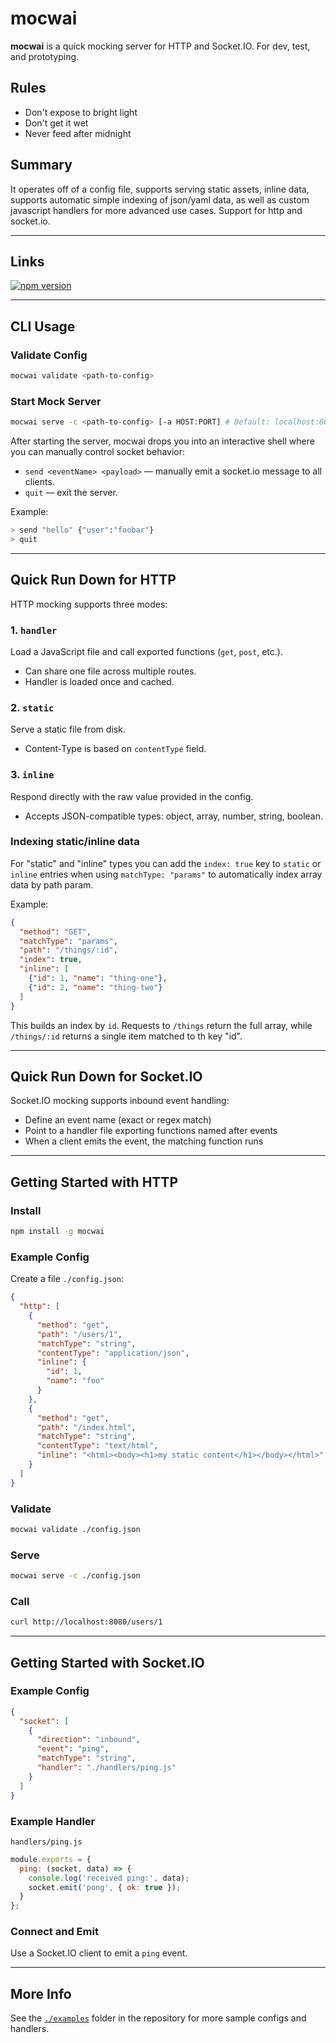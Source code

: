 # mocwai

**mocwai** is a quick mocking server for HTTP and Socket.IO. For dev, test, and prototyping.

## Rules
- Don't expose to bright light
- Don't get it wet
- Never feed after midnight

## Summary

It operates off of a config file, supports serving static assets, inline data, supports automatic simple indexing of json/yaml data, as well as custom javascript handlers for more advanced use cases. Support for http and socket.io.

---

## Links

[![npm version](https://img.shields.io/npm/v/mocwai.svg)](https://www.npmjs.com/package/mocwai)

---

## CLI Usage

### Validate Config
```bash
mocwai validate <path-to-config>
```

### Start Mock Server
```bash
mocwai serve -c <path-to-config> [-a HOST:PORT] # Default: localhost:8080
```

After starting the server, mocwai drops you into an interactive shell where you can manually control socket behavior:

- `send <eventName> <payload>` — manually emit a socket.io message to all clients.
- `quit` — exit the server.

Example:
```bash
> send "hello" {"user":"foobar"}
> quit
```

---

## Quick Run Down for HTTP

HTTP mocking supports three modes:

### 1. `handler`
Load a JavaScript file and call exported functions (`get`, `post`, etc.).
- Can share one file across multiple routes.
- Handler is loaded once and cached.

### 2. `static`
Serve a static file from disk.
- Content-Type is based on `contentType` field.

### 3. `inline`
Respond directly with the raw value provided in the config.
- Accepts JSON-compatible types: object, array, number, string, boolean.

### Indexing static/inline data

For "static" and "inline" types you can add the `index: true` key to `static` or `inline` entries when using `matchType: "params"` to automatically index array data by path param.

Example:
```json
{
  "method": "GET",
  "matchType": "params",
  "path": "/things/:id",
  "index": true,
  "inline": [
    {"id": 1, "name": "thing-one"},
    {"id": 2, "name": "thing-two"}
  ]
}
```
This builds an index by `id`. Requests to `/things` return the full array, while `/things/:id` returns a single item matched to th key "id".

---

## Quick Run Down for Socket.IO

Socket.IO mocking supports inbound event handling:

- Define an event name (exact or regex match)
- Point to a handler file exporting functions named after events
- When a client emits the event, the matching function runs

---

## Getting Started with HTTP

### Install
```bash
npm install -g mocwai
```

### Example Config
Create a file `./config.json`:

```json
{
  "http": [
    {
      "method": "get",
      "path": "/users/1",
      "matchType": "string",
      "contentType": "application/json",
      "inline": {
        "id": 1,
        "name": "foo"
      }
    },
    {
      "method": "get",
      "path": "/index.html",
      "matchType": "string",
      "contentType": "text/html",
      "inline": "<html><body><h1>my static content</h1></body></html>"
    }
  ]
}
```

### Validate
```bash
mocwai validate ./config.json
```

### Serve
```bash
mocwai serve -c ./config.json
```

### Call
```bash
curl http://localhost:8080/users/1
```

---

## Getting Started with Socket.IO

### Example Config
```json
{
  "socket": [
    {
      "direction": "inbound",
      "event": "ping",
      "matchType": "string",
      "handler": "./handlers/ping.js"
    }
  ]
}
```

### Example Handler
`handlers/ping.js`
```js
module.exports = {
  ping: (socket, data) => {
    console.log('received ping:', data);
    socket.emit('pong', { ok: true });
  }
};
```

### Connect and Emit
Use a Socket.IO client to emit a `ping` event.

---

## More Info
See the [`./examples`](./examples) folder in the repository for more sample configs and handlers.

